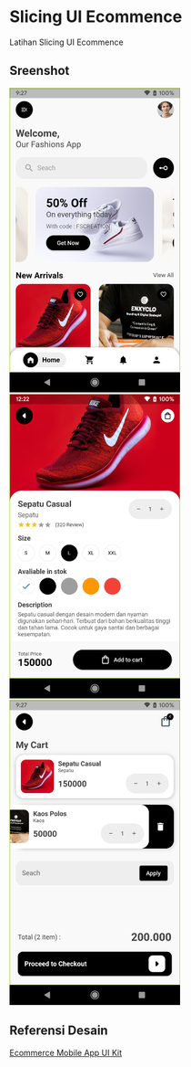 # Slicing UI Ecommence

Latihan Slicing UI Ecommence

## Sreenshot
<img src="https://raw.githubusercontent.com/riyanhadi/slicing_ui_ecommence/main/screenshot/dashboard.png" alt="" width="300">
<img src="https://raw.githubusercontent.com/riyanhadi/slicing_ui_ecommence/main/screenshot/product_detail.png" alt="" width="300">
<img src="https://raw.githubusercontent.com/riyanhadi/slicing_ui_ecommence/main/screenshot/cart.png" alt="" width="300">

## Referensi Desain
[Ecommerce Mobile App UI Kit](https://www.figma.com/file/1su6p5iKu7mDsnprf04R4J/Ecommerce-Mobile-App-UI-kit-(Community)?type=design&node-id=0-1&t=ZibMdPs2XRuvWf76-0)
